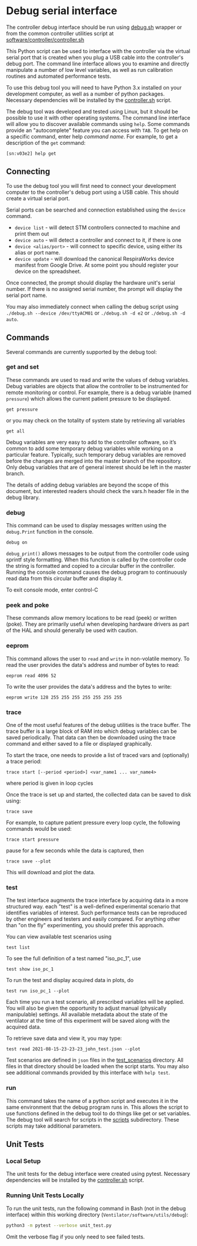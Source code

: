 # Debug serial interface

The controller debug interface should be run using [debug.sh](debug.sh) wrapper or from the common controller utilities script at [software/controller/controller.sh](../../controller/controller.sh)

This Python script can be used to interface with the controller via the virtual serial port that is created when you plug a USB cable into the controller's debug port. The command line interface allows you to examine and directly manipulate a number of low level variables, as well as run calibration routines and automated performance tests.

To use this debug tool you will need to have Python 3.x installed on your development computer, as well as a number of python packages. Necessary dependencies will be installed by the [controller.sh](../../controller/controller.sh) script.

The debug tool was developed and tested using Linux, but it should be possible to use it with other operating systems. The command line interface will allow you to discover available commands using `help`. Some commands provide an "autocomplete" feature you can access with `TAB`. To get help on a specific command, enter help _command name_.  For example, to get a description of the `get` command:
```
[sn:v03e2] help get
```

## Connecting

To use the debug tool you will first need to connect your development computer to the controller's debug port using a USB cable. This should create a virtual serial port.

Serial ports can be searched and connection established using the `device` command.

- `device list` - will detect STM controllers connected to machine and print them out
- `device auto` - will detect a controller and connect to it, if there is one
- `device <alias/port>` - will connect to specific device, using either its alias or port name.
- `device update` - will download the canonical RespiraWorks device manifest from Google Drive. At some point you should register your device on the spreadsheet.

Once connected, the prompt should display the hardware unit's serial number. If there is no assigned serial number, the prompt will display the serial port name.

You may also immediately connect when calling the debug script using
`./debug.sh --device /dev/ttyACM01` or `./debug.sh -d e2` or `./debug.sh -d auto`.

## Commands

Several commands are currently supported by the debug tool:

### get and set
These commands are used to read and write the values of debug variables.  Debug variables are objects that allow the controller to be instrumented for remote monitoring or control.  For example, there is a debug variable (named `pressure`) which allows the current patient pressure to be displayed.
```
get pressure
```
or you may check on the totality of system state by retrieving all variables

```
get all
```

Debug variables are very easy to add to the controller software, so it’s common to add some temporary debug variables while working on a particular feature. Typically, such temporary debug variables are removed before the changes are merged into the master branch of the repository.  Only debug variables that are of general interest should be left in the master branch.

The details of adding debug variables are beyond the scope of this document, but interested readers should check the vars.h header file in the debug library.

### debug

This command can be used to display messages written using the `debug.Print` function in the console.

```
debug on
```

`debug_print()` allows messages to be output from the controller code using sprintf style formatting.  When this function is called by the controller code the string is formatted and copied to a circular buffer in the controller.  Running the console command causes the debug program to continuously read data from this circular buffer and display it.

To exit console mode, enter control-C

### peek and poke
These commands allow memory locations to be read (peek) or written (poke).  They are primarily useful when developing hardware drivers as part of the HAL and should generally be used with caution.

### eeprom
This command allows the user to `read` and `write` in non-volatile memory.
To read the user provides the data's address and number of bytes to read:
```
eeprom read 4096 52
```
To write the user provides the data's address and the bytes to write:
```
eeprom write 128 255 255 255 255 255 255 255
```

### trace
One of the most useful features of the debug utilities is the trace buffer.  The trace buffer is a large block of RAM into which debug variables can be saved periodically.  That data can then be downloaded using the trace command and either saved to a file or displayed graphically.

To start the trace, one needs to provide a list of traced vars and (optionally) a trace period:
```
trace start [--period <period>] <var_name1 ... var_name4>
```
where period is given in loop cycles

Once the trace is set up and started, the collected data can be saved to disk using:
```
trace save
```
For example, to capture patient pressure every loop cycle, the following commands would be used:
```
trace start pressure
```
pause for a few seconds while the data is captured, then
```
trace save --plot
```
This will download and plot the data.

### test
The test interface augments the trace interface by acquiring data in a more structured way. each "test" is a well-defined experimental scenario that identifies variables of interest. Such performance tests can be reproduced by other engineers and testers and easily compared. For anything other than "on the fly" experimenting, you should prefer this approach.

You can view available test scenarios using
```
test list
```

To see the full definition of a test named "iso_pc_1", use
```
test show iso_pc_1
```

To run the test and display acquired data in plots, do
```
test run iso_pc_1 --plot
```

Each time you run a test scenario, all prescribed variables will be applied. You will also be given the opportunity to adjust manual (physically manipulable) settings. All available metadata about the state of the ventilator at the time of this experiment will be saved along with the acquired data.

To retrieve save data and view it, you may type:
```
test read 2021-08-15-23-23-23_john_test.json --plot
```

Test scenarios are defined in `json` files in the [test_scenarios](test_scenarios) directory. All files in that directory should be loaded when the script starts. You may also see additional commands provided by this interface with `help test`.

### run
This command takes the name of a python script and executes it in the same environment that the debug program runs in.  This allows the script to use functions defined in the debug tool to do things like get or set variables. The debug tool will search for scripts in the [scripts](scripts) subdirectory. These scripts may take additional parameters.

## Unit Tests
### Local Setup
The unit tests for the debug interface were created using pytest. Necessary dependencies will be installed by the [controller.sh](../../controller/controller.sh) script.

### Running Unit Tests Locally
To run the unit tests, run the following command in Bash (not in the debug interface) within this working directory (`Ventilator/software/utils/debug`):
```bash
python3 -m pytest --verbose unit_test.py
```
Omit the verbose flag if you only need to see failed tests.
